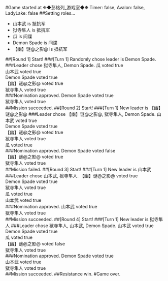 #Game started at ❉◆彭格列_游戏室◆❉
Timer: false, Avalon: false, LadyLake: false
##Setting roles...
+ 山本武 is 抵抗军
+ 狱寺隼人 is 抵抗军
+ 瓜 is 间谍
+ Demon Spade is 间谍
+ 【幽】谜@之影@ is 抵抗军


##[Round 1] Start!
###[Turn 1] Randomly chose leader is Demon Spade.
###Leader chose 狱寺隼人, Demon Spade.
瓜 voted true  
山本武 voted true  
Demon Spade voted true  
【幽】谜@之影@ voted true  
狱寺隼人 voted true  
###Nomination approved.
Demon Spade voted true  
狱寺隼人 voted true  
##Mission succeeded.
##[Round 2] Start!
###[Turn 1] New leader is 【幽】谜@之影@
###Leader chose 【幽】谜@之影@, 狱寺隼人, Demon Spade.
山本武 voted true  
Demon Spade voted true  
【幽】谜@之影@ voted true  
狱寺隼人 voted true  
瓜 voted true  
###Nomination approved.
Demon Spade voted false  
【幽】谜@之影@ voted true  
狱寺隼人 voted true  
##Mission failed.
##[Round 3] Start!
###[Turn 1] New leader is 山本武
###Leader chose 山本武, 狱寺隼人.
【幽】谜@之影@ voted true  
Demon Spade voted true  
狱寺隼人 voted true  
瓜 voted true  
山本武 voted true  
###Nomination approved.
山本武 voted true  
狱寺隼人 voted true  
##Mission succeeded.
##[Round 4] Start!
###[Turn 1] New leader is 狱寺隼人
###Leader chose 狱寺隼人, 山本武, Demon Spade.
山本武 voted true  
Demon Spade voted true  
瓜 voted true  
【幽】谜@之影@ voted false  
狱寺隼人 voted true  
###Nomination approved.
Demon Spade voted true  
山本武 voted true  
狱寺隼人 voted true  
##Mission succeeded.
##Resistance win.
#Game over.